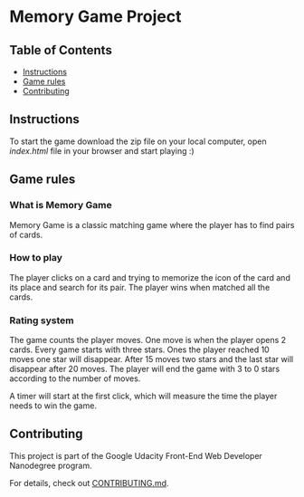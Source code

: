 # Memory Game Project

## Table of Contents

* [Instructions](#instructions)
* [Game rules](#game-rules)
* [Contributing](#contributing)

## Instructions

To start the game download the zip file on your local computer, open _index.html_ file in your browser and start playing :)


## Game rules

### What is Memory Game
Memory Game is a classic matching game where the player has to find pairs of cards.

### How to play
The player clicks on a card and trying to memorize the icon of the card and its place and search for its pair. The player wins when matched all the cards.

### Rating system
The game counts the player moves. One move is when the player opens 2 cards.
Every game starts with three stars. Ones the player reached 10 moves one star will disappear. After 15 moves two stars and the last star will disappear after 20 moves. The player will end the game with 3 to 0 stars according to the number of moves.

A timer will start at the first click, which will measure the time the player needs to win the game.


## Contributing

This project is part of the Google Udacity Front-End Web Developer Nanodegree program.

For details, check out [CONTRIBUTING.md](CONTRIBUTING.md).
